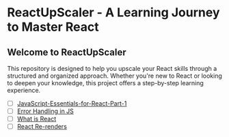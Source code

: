 # ReactUpScaler - A Learning Journey to Master React

## Welcome to ReactUpScaler

This repository is designed to help you upscale your React skills through a structured and
organized approach. Whether you're new to React or looking to deepen your knowledge, this
project offers a step-by-step learning experience.

- [ ] [JavaScript-Essentials-for-React-Part-1](https://github.com/mrSamDev/ReactUpScaler/blob/main/JavaScript-Essentials-for-React-Part-1.md)
- [ ] [Error Handling in JS](https://github.com/mrSamDev/ReactUpScaler/blob/main/JavaScript-Essentials-for-React-Part-2.md)
- [ ] [What is React](https://github.com/mrSamDev/ReactUpScaler/blob/main/What-is-React.md)
- [ ] [React Re-renders](https://github.com/mrSamDev/ReactUpScaler/blob/main/React-re-renders.md)
